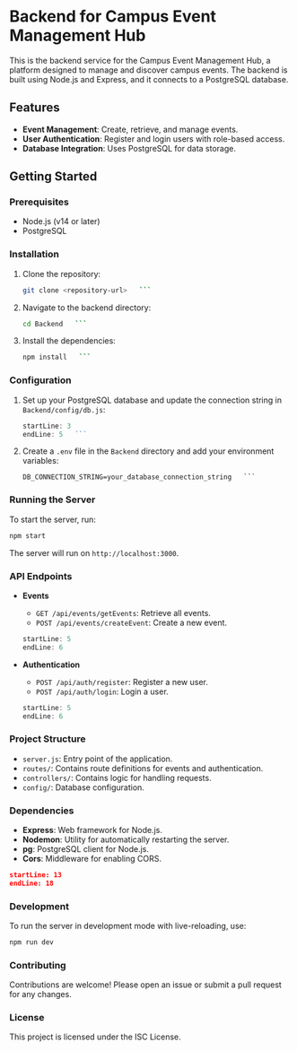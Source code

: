 # Backend for Campus Event Management Hub

This is the backend service for the Campus Event Management Hub, a platform designed to manage and discover campus events. The backend is built using Node.js and Express, and it connects to a PostgreSQL database.

## Features

- **Event Management**: Create, retrieve, and manage events.
- **User Authentication**: Register and login users with role-based access.
- **Database Integration**: Uses PostgreSQL for data storage.

## Getting Started

### Prerequisites

- Node.js (v14 or later)
- PostgreSQL

### Installation

1. Clone the repository:

   ````bash
   git clone <repository-url>   ```

   ````

2. Navigate to the backend directory:

   ````bash
   cd Backend   ```

   ````

3. Install the dependencies:
   ````bash
   npm install   ```
   ````

### Configuration

1. Set up your PostgreSQL database and update the connection string in `Backend/config/db.js`:

   ````javascript:Backend/config/db.js
   startLine: 3
   endLine: 5   ```

   ````

2. Create a `.env` file in the `Backend` directory and add your environment variables:
   ````plaintext
   DB_CONNECTION_STRING=your_database_connection_string   ```
   ````

### Running the Server

To start the server, run:

```bash
npm start
```

The server will run on `http://localhost:3000`.

### API Endpoints

- **Events**

  - `GET /api/events/getEvents`: Retrieve all events.
  - `POST /api/events/createEvent`: Create a new event.

  ```javascript:Backend/routes/eventRoutes.js
  startLine: 5
  endLine: 6
  ```

- **Authentication**

  - `POST /api/auth/register`: Register a new user.
  - `POST /api/auth/login`: Login a user.

  ```javascript:Backend/routes/authRoutes.js
  startLine: 5
  endLine: 6
  ```

### Project Structure

- `server.js`: Entry point of the application.
- `routes/`: Contains route definitions for events and authentication.
- `controllers/`: Contains logic for handling requests.
- `config/`: Database configuration.

### Dependencies

- **Express**: Web framework for Node.js.
- **Nodemon**: Utility for automatically restarting the server.
- **pg**: PostgreSQL client for Node.js.
- **Cors**: Middleware for enabling CORS.

```json:Backend/package.json
startLine: 13
endLine: 18
```

### Development

To run the server in development mode with live-reloading, use:

```bash
npm run dev
```

### Contributing

Contributions are welcome! Please open an issue or submit a pull request for any changes.

### License

This project is licensed under the ISC License.
